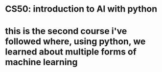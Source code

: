 # CS50: introduction to AI with python

# this is the second course i've followed where, using python, we learned about multiple forms of machine learning
